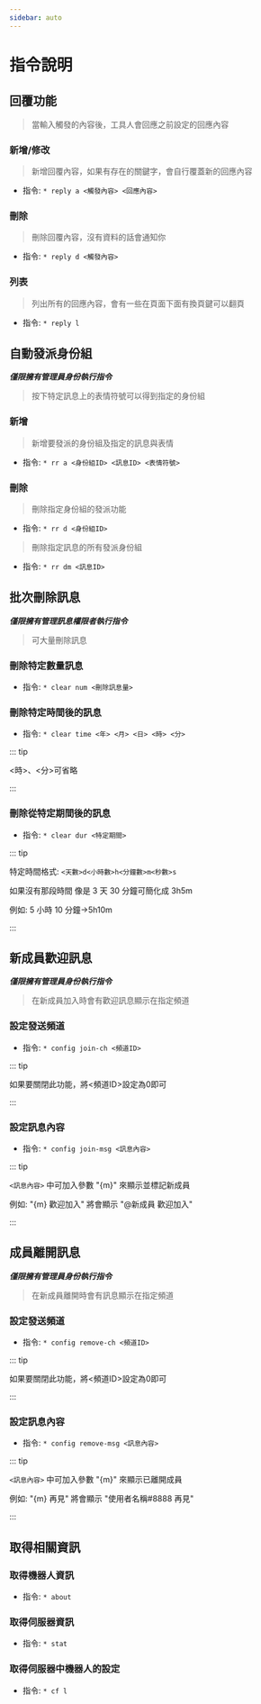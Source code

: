 ```yaml
---
sidebar: auto
---
```


# 指令說明

## 回覆功能

> 當輸入觸發的內容後，工具人會回應之前設定的回應內容

### 新增/修改

> 新增回覆內容，如果有存在的關鍵字，會自行覆蓋新的回應內容

- 指令: `* reply a <觸發內容> <回應內容>`

### 刪除

> 刪除回覆內容，沒有資料的話會通知你

- 指令: `* reply d <觸發內容>`

### 列表

> 列出所有的回應內容，會有一些在頁面下面有換頁鍵可以翻頁

- 指令: `* reply l`

## 自動發派身份組

_**僅限擁有管理員身份執行指令**_

> 按下特定訊息上的表情符號可以得到指定的身份組

### 新增

> 新增要發派的身份組及指定的訊息與表情

- 指令: `* rr a <身份組ID> <訊息ID> <表情符號>`

### 刪除

> 刪除指定身份組的發派功能

- 指令: `* rr d <身份組ID>`

> 刪除指定訊息的所有發派身份組

- 指令: `* rr dm <訊息ID>`

## 批次刪除訊息

_**僅限擁有管理訊息權限者執行指令**_

> 可大量刪除訊息

### 刪除特定數量訊息

- 指令: `* clear num <刪除訊息量>`

### 刪除特定時間後的訊息

- 指令: `* clear time <年> <月> <日> <時> <分>`

::: tip

<時>、<分>可省略

:::

### 刪除從特定期間後的訊息

- 指令: `* clear dur <特定期間>`

::: tip

特定時間格式: `<天數>d<小時數>h<分鐘數>m<秒數>s`

如果沒有那段時間 像是 3 天 30 分鐘可簡化成 3h5m

例如: 5 小時 10 分鐘->5h10m

:::

## 新成員歡迎訊息

_**僅限擁有管理員身份執行指令**_

> 在新成員加入時會有歡迎訊息顯示在指定頻道

### 設定發送頻道

- 指令: `* config join-ch <頻道ID>`

::: tip

如果要關閉此功能，將<頻道ID>設定為0即可

:::

### 設定訊息內容

- 指令: `* config join-msg <訊息內容>`

::: tip

`<訊息內容>` 中可加入參數 "{m}" 來顯示並標記新成員

例如: "{m} 歡迎加入" 將會顯示 "@新成員 歡迎加入"

:::

## 成員離開訊息

_**僅限擁有管理員身份執行指令**_

> 在新成員離開時會有訊息顯示在指定頻道

### 設定發送頻道

- 指令: `* config remove-ch <頻道ID>`

::: tip

如果要關閉此功能，將<頻道ID>設定為0即可

:::

### 設定訊息內容

- 指令: `* config remove-msg <訊息內容>`

::: tip

`<訊息內容>` 中可加入參數 "{m}" 來顯示已離開成員

例如: "{m} 再見" 將會顯示 "使用者名稱#8888 再見"

:::

## 取得相關資訊

### 取得機器人資訊

- 指令: `* about`

### 取得伺服器資訊

- 指令: `* stat`

### 取得伺服器中機器人的設定

- 指令: `* cf l`
